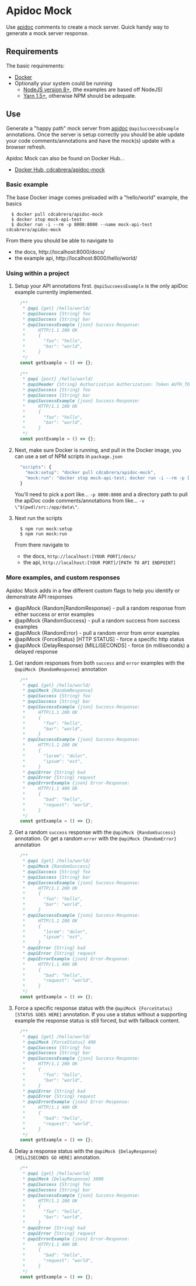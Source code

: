 # Apidoc Mock

Use [apidoc](http://apidocjs.com/) comments to create a mock server. Quick handy way to generate
a mock server response.

## Requirements
The basic requirements:
 * [Docker](https://docs.docker.com/engine/installation/)
 * Optionally your system could be running 
    - [NodeJS version 8+](https://nodejs.org/), (the examples are based off NodeJS)
    - [Yarn 1.5+](https://yarnpkg.com), otherwise NPM should be adequate.
 

## Use

Generate a "happy path" mock server from [apidoc](http://apidocjs.com/) `@apiSucceessExample` annotations. Once the
server is setup correctly you should be able update your code comments/annotations and have the mock(s) update with a 
browser refresh.

Apidoc Mock can also be found on Docker Hub...

* [Docker Hub, cdcabrera/apidoc-mock](https://hub.docker.com/r/cdcabrera/apidoc-mock/)

### Basic example

The base Docker image comes preloaded with a "hello/world" example, the basics

  ```shell
    $ docker pull cdcabrera/apidoc-mock
    $ docker stop mock-api-test
    $ docker run -i --rm -p 8000:8000 --name mock-api-test cdcabrera/apidoc-mock
  ```
  
From there you should be able to navigate to
- the docs, http://localhost:8000/docs/
- the example api, http://localhost:8000/hello/world/


### Using within a project

1. Setup your API annotations first. `@apiSucceessExample` is the only apiDoc example currently implemented.
    ```js
      /**
       * @api {get} /hello/world/
       * @apiSuccess {String} foo
       * @apiSuccess {String} bar
       * @apiSuccessExample {json} Success-Response:
       *     HTTP/1.1 200 OK
       *     {
       *       "foo": "hello",
       *       "bar": "world",
       *     }
       */
      const getExample = () => {};
      
      /**
       * @api {post} /hello/world/
       * @apiHeader {String} Authorization Authorization: Token AUTH_TOKEN
       * @apiSuccess {String} foo
       * @apiSuccess {String} bar
       * @apiSuccessExample {json} Success-Response:
       *     HTTP/1.1 200 OK
       *     {
       *       "foo": "hello",
       *       "bar": "world",
       *     }
       */
      const postExample = () => {};
    ```

1. Next, make sure Docker is running, and pull in the Docker image, you can use a set of NPM scripts in `package.json`
    ```js
      "scripts": {
        "mock:setup": "docker pull cdcabrera/apidoc-mock",
        "mock:run": "docker stop mock-api-test; docker run -i --rm -p [YOUR PORT]:8000 -v \"$(pwd)[PATH TO YOUR JS FILES]:/app/data\" --name mock-api-test cdcabrera/apidoc-mock"
      }
    ```
   You'll need to pick a port like... `-p 8000:8000` and a directory path to pull the apiDoc code comments/annotations from like... `-v \"$(pwd)/src:/app/data\"`.

1. Next run the scripts
    ```shell
      $ npm run mock:setup
      $ npm run mock:run
    ```
    
   From there navigate to
   - the docs, `http://localhost:[YOUR PORT]/docs/`
   - the api, `http://localhost:[YOUR PORT]/[PATH TO API ENDPOINT]`
   
   
### More examples, and custom responses

Apidoc Mock adds in a few different custom flags to help you identify or demonstrate API responses
- @apiMock {Random|RandomResponse} - pull a random response from either success or error examples
- @apiMock {RandomSuccess} - pull a random success from success examples
- @apiMock {RandomError} - pull a random error from error examples
- @apiMock {ForceStatus} [HTTP STATUS] - force a specific http status
- @apiMock {DelayResponse} [MILLISECONDS] - force (in milliseconds) a delayed response

1. Get random responses from both `success` and  `error` examples with the `@apiMock {RandomResponse}` annotation
    ```js
      /**
       * @api {get} /hello/world/
       * @apiMock {RandomResponse}
       * @apiSuccess {String} foo
       * @apiSuccess {String} bar
       * @apiSuccessExample {json} Success-Response:
       *     HTTP/1.1 200 OK
       *     {
       *       "foo": "hello",
       *       "bar": "world",
       *     }
       * @apiSuccessExample {json} Success-Response:
       *     HTTP/1.1 200 OK
       *     {
       *       "lorem": "dolor",
       *       "ipsum": "est",
       *     }
       * @apiError {String} bad
       * @apiError {String} request
       * @apiErrorExample {json} Error-Response:
       *     HTTP/1.1 400 OK
       *     {
       *       "bad": "hello",
       *       "request": "world",
       *     }
       */
      const getExample = () => {};
    ```
    
1. Get a random `success` response with the `@apiMock {RandomSuccess}` annotation. Or get a random `error` with the `@apiMock {RandomError}` annotation 
    ```js
      /**
       * @api {get} /hello/world/
       * @apiMock {RandomSuccess}
       * @apiSuccess {String} foo
       * @apiSuccess {String} bar
       * @apiSuccessExample {json} Success-Response:
       *     HTTP/1.1 200 OK
       *     {
       *       "foo": "hello",
       *       "bar": "world",
       *     }
       * @apiSuccessExample {json} Success-Response:
       *     HTTP/1.1 200 OK
       *     {
       *       "lorem": "dolor",
       *       "ipsum": "est",
       *     }
       * @apiError {String} bad
       * @apiError {String} request
       * @apiErrorExample {json} Error-Response:
       *     HTTP/1.1 400 OK
       *     {
       *       "bad": "hello",
       *       "request": "world",
       *     }
       */
      const getExample = () => {};
    ```
    
1. Force a specific response status with the `@apiMock {ForceStatus} [STATUS GOES HERE]` annotation. If you use a status without a supporting example the response status is still forced, but with fallback content. 
    ```js
      /**
       * @api {get} /hello/world/
       * @apiMock {ForceStatus} 400
       * @apiSuccess {String} foo
       * @apiSuccess {String} bar
       * @apiSuccessExample {json} Success-Response:
       *     HTTP/1.1 200 OK
       *     {
       *       "foo": "hello",
       *       "bar": "world",
       *     }
       * @apiError {String} bad
       * @apiError {String} request
       * @apiErrorExample {json} Error-Response:
       *     HTTP/1.1 400 OK
       *     {
       *       "bad": "hello",
       *       "request": "world",
       *     }
       */
      const getExample = () => {};
    ```

1. Delay a response status with the `@apiMock {DelayResponse} [MILLISECONDS GO HERE]` annotation. 
    ```js
      /**
       * @api {get} /hello/world/
       * @apiMock {DelayResponse} 3000
       * @apiSuccess {String} foo
       * @apiSuccess {String} bar
       * @apiSuccessExample {json} Success-Response:
       *     HTTP/1.1 200 OK
       *     {
       *       "foo": "hello",
       *       "bar": "world",
       *     }
       * @apiError {String} bad
       * @apiError {String} request
       * @apiErrorExample {json} Error-Response:
       *     HTTP/1.1 400 OK
       *     {
       *       "bad": "hello",
       *       "request": "world",
       *     }
       */
      const getExample = () => {};
    ```
